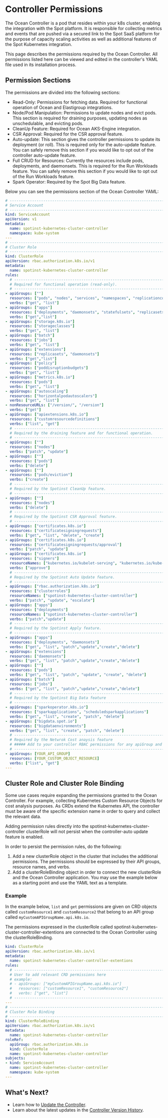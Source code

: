# Controller Permissions

The Ocean Controller is a pod that resides within your k8s cluster, enabling the integration with the Spot platform. It is responsible for collecting metrics and events that are pushed via a secured link to the Spot SaaS platform for the purpose of capacity scaling activities as well as additional features of the Spot Kubernetes integration.

This page describes the permissions required by the Ocean Controller. All permissions listed here can be viewed and edited in the controller's YAML file used in its installation process.

## Permission Sections

The permissions are divided into the following sections:

- Read-Only: Permissions for fetching data. Required for functional operation of Ocean and Elastigroup integrations.
- Node/Pod Manipulation: Permissions to update nodes and evict pods. This section is required for draining purposes, updating nodes as unschedulable, and evicting pods.
- CleanUp Feature: Required for Ocean AKS-Engine integration.
- CSR Approval: Required for the CSR approval feature.
- Auto-update: This section gives the controller permissions to update its deployment (or roll). This is required only for the auto-update feature. You can safely remove this section if you would like to opt out of the controller auto-update feature.
- Full CRUD for Resources: Currently the resources include pods, deployments, and daemonsets. This is required for the Run Workloads feature. You can safely remove this section if you would like to opt out of the Run Workloads feature.
- Spark Operator: Required by the Spot Big Data feature.

Below you can see the permissions section of the Ocean Controller YAML:

```yaml
# ------------------------------------------------------------------------------
# Service Account
# ------------------------------------------------------------------------------
kind: ServiceAccount
apiVersion: v1
metadata:
  name: spotinst-kubernetes-cluster-controller
  namespace: kube-system
---
# ------------------------------------------------------------------------------
# Cluster Role
# ------------------------------------------------------------------------------
kind: ClusterRole
apiVersion: rbac.authorization.k8s.io/v1
metadata:
  name: spotinst-kubernetes-cluster-controller
rules:
  # ----------------------------------------------------------------------------
  # Required for functional operation (read-only).
  # ----------------------------------------------------------------------------
- apiGroups: [""]
  resources: ["pods", "nodes", "services", "namespaces", "replicationcontrollers", "limitranges", "events", "persistentvolumes", "persistentvolumeclaims"]
  verbs: ["get", "list"]
- apiGroups: ["apps"]
  resources: ["deployments", "daemonsets", "statefulsets", "replicasets"]
  verbs: ["get","list"]
- apiGroups: ["storage.k8s.io"]
  resources: ["storageclasses"]
  verbs: ["get", "list"]
- apiGroups: ["batch"]
  resources: ["jobs"]
  verbs: ["get", "list"]
- apiGroups: ["extensions"]
  resources: ["replicasets", "daemonsets"]
  verbs: ["get","list"]
- apiGroups: ["policy"]
  resources: ["poddisruptionbudgets"]
  verbs: ["get", "list"]
- apiGroups: ["metrics.k8s.io"]
  resources: ["pods"]
  verbs: ["get", "list"]
- apiGroups: ["autoscaling"]
  resources: ["horizontalpodautoscalers"]
  verbs: ["get", "list"]
- nonResourceURLs: ["/version/", "/version"]
  verbs: ["get"]
- apiGroups: ["apiextensions.k8s.io"]
  resources: ["customresourcedefinitions"]
  verbs: ["list", "get"]
  # ----------------------------------------------------------------------------
  # Required by the draining feature and for functional operation.
  # ----------------------------------------------------------------------------
- apiGroups: [""]
  resources: ["nodes"]
  verbs: ["patch", "update"]
- apiGroups: [""]
  resources: ["pods"]
  verbs: ["delete"]
- apiGroups: [""]
  resources: ["pods/eviction"]
  verbs: ["create"]
  # ----------------------------------------------------------------------------
  # Required by the Spotinst CleanUp feature.
  # ----------------------------------------------------------------------------
- apiGroups: [""]
  resources: ["nodes"]
  verbs: ["delete"]
  # ----------------------------------------------------------------------------
  # Required by the Spotinst CSR Approval feature.
  # ----------------------------------------------------------------------------
- apiGroups: ["certificates.k8s.io"]
  resources: ["certificatesigningrequests"]
  verbs: ["get", "list", "delete", "create"]
- apiGroups: ["certificates.k8s.io"]
  resources: ["certificatesigningrequests/approval"]
  verbs: ["patch", "update"]
- apiGroups: ["certificates.k8s.io"]
  resources: ["signers"]
  resourceNames: ["kubernetes.io/kubelet-serving", "kubernetes.io/kube-apiserver-client-kubelet"]
  verbs: ["approve"]
  # ----------------------------------------------------------------------------
  # Required by the Spotinst Auto Update feature.
  # ----------------------------------------------------------------------------
- apiGroups: ["rbac.authorization.k8s.io"]
  resources: ["clusterroles"]
  resourceNames: ["spotinst-kubernetes-cluster-controller"]
  verbs: ["patch", "update", "escalate"]
- apiGroups: ["apps"]
  resources: ["deployments"]
  resourceNames: ["spotinst-kubernetes-cluster-controller"]
  verbs: ["patch","update"]
  # ----------------------------------------------------------------------------
  # Required by the Spotinst Apply feature.
  # ----------------------------------------------------------------------------
- apiGroups: ["apps"]
  resources: ["deployments", "daemonsets"]
  verbs: ["get", "list", "patch","update","create","delete"]
- apiGroups: ["extensions"]
  resources: ["daemonsets"]
  verbs: ["get", "list", "patch","update","create","delete"]
- apiGroups: [""]
  resources: ["pods"]
  verbs: ["get", "list", "patch", "update", "create", "delete"]
- apiGroups: ["batch"]
  resources: ["jobs"]
  verbs: ["get", "list", "patch","update","create","delete"]
  # ----------------------------------------------------------------------------
  # Required by the Spotinst Big Data feature
  # ----------------------------------------------------------------------------
- apiGroups: ["sparkoperator.k8s.io"]
  resources: ["sparkapplications", "scheduledsparkapplications"]
  verbs: ["get", "list", "create", "patch", "delete"]
- apiGroups: ["bigdata.spot.io"]
  resources: ["bigdataenvironments"]
  verbs: ["get", "list", "create", "patch", "delete"]
  # ----------------------------------------------------------------------------
  # Required by the Netwrok Cost anaysis feature
  # ##### Add to your controller RBAC permissions for any apiGroup and custom object resource belonging to the apiGroup
  # ----------------------------------------------------------------------------
- apiGroups: [YOUR_API_GROUP]
  resources: [YOUR_CUSTOM_OBJECT_RESOURCE]
  verbs: ["list", "get"]
---
```

## Cluster Role and Cluster Role Binding

Some use cases require expanding the permissions granted to the Ocean Controller. For example, collecting Kubernetes Custom Resource Objects for cost analysis purposes. As CRDs extend the Kubernetes API, the controller must be aware of the specific extension name in order to query and collect the relevant data.

Adding permission rules directly into the spotinst-kubernetes-cluster-controller clusterRole will not persist when the controller-auto update feature is enabled.

In order to persist the permission rules, do the following:

1. Add a new clusterRole object in the cluster that includes the additional permissions. The permissions should be expressed by their API groups, resource names, and verbs.
2. Add a clusterRoleBinding object in order to connect the new clusterRole and the Ocean Controller application. You may use the example below as a starting point and use the YAML text as a template.

### Example

In the example below, `list` and `get` permissions are given on CRD objects called `customResource1` and `customResource2` that belong to an API group called `myCustomAPIGroupName.api.k8s.io`.

The permissions expressed in the clusterRole called spotinst-kubernetes-cluster-controller-extentions are connected to the Ocean Controller using the clusterRoleBinding.

```yaml
kind: ClusterRole
apiVersion: rbac.authorization.k8s.io/v1
metadata:
  name: spotinst-kubernetes-cluster-controller-extentions
rules:
  # ----------------------------------------------------------------------------
  # User to add relevant CRD permissions here
  # example:
  # - apiGroups: ["myCustomAPIGroupName.api.k8s.io"]
  #   resources: ["customResource1", "customResource2"]
  #   verbs: ["get", "list"]
  # ----------------------------------------------------------------------------
---
# ------------------------------------------------------------------------------
# Cluster Role Binding
# ------------------------------------------------------------------------------
kind: ClusterRoleBinding
apiVersion: rbac.authorization.k8s.io/v1
metadata:
  name: spotinst-kubernetes-cluster-controller
roleRef:
  apiGroup: rbac.authorization.k8s.io
  kind: ClusterRole
  name: spotinst-kubernetes-cluster-controller
subjects:
- kind: ServiceAccount
  name: spotinst-kubernetes-cluster-controller
  namespace: kube-system
---
```

## What's Next?

- Learn how to [Update the Controller](ocean/tutorials/spot-kubernetes-controller/update-controller).
- Learn about the latest updates in the [Controller Version History](ocean/tutorials/spot-kubernetes-controller/controller-version-history).
